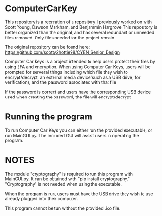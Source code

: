 # ComputerCarKey

This repository is a recreation of a repository I previously worked on with Scott Young, Dawson Markham, and Benjammin Hargrove
This repository is better organized than the original, and has several redundant or unneeded files removed. Only files needed for the project remain.

The original repository can be found here: https://github.com/scotty2hottie98/CYEN_Senior_Design

Computer Car Keys is a project intended to help users protect their files by using 2FA and encryption.
When using Computer Car Keys, users will be prompted for serveral things including which file they wish to encrypt/decrypt, an external media device(such as a USB drive, for verification), and the password associated with that file

If the password is correct and users have the corresponding USB device used when creating the password, the file will encrypt/decrypt

# Running the program

To run Computer Car Keys you can either run the provided executable, or run MainGUI.py. The included GUI will assist users in operating the program.

# NOTES

The module "cryptography" is required to run this program with MainGUI.py. It can be obtained with "pip install cryptography." "Cryptography" is not needed when using the executable.

When the program is run, users must have the USB drive they wish to use already plugged into their computer.

This program cannot be tun without the provided .ico file.
